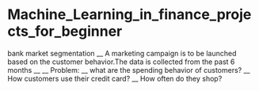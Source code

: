 # Machine_Learning_in_finance_projects_for_beginner


bank market segmentation __
A marketing campaign is to be launched based on the customer behavior.The data is collected from the past 6 months
__
__
Problem: __
what are the spending behavior of customers? __
How customers use their credit card? __
How often do they shop?
